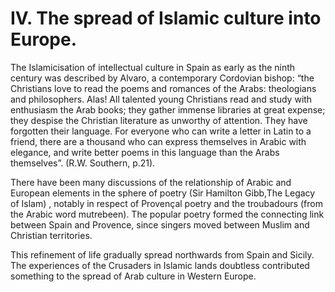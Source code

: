 IV. The spread of Islamic culture into Europe.
==============================================

The Islamicisation of intellectual culture in Spain as early as the
ninth century was described by Alvaro, a contemporary Cordovian bishop:
“the Christians love to read the poems and romances of the Arabs:
theologians and philosophers. Alas! All talented young Christians read
and study with enthusiasm the Arab books; they gather immense libraries
at great expense; they despise the Christian literature as unworthy of
attention. They have forgotten their language. For everyone who can
write a letter in Latin to a friend, there are a thousand who can
express themselves in Arabic with elegance, and write better poems in
this language than the Arabs themselves”. (R.W. Southern, p.21).

There have been many discussions of the relationship of Arabic and
European elements in the sphere of poetry (Sir Hamilton Gibb,The Legacy
of Islam) , notably in respect of Provençal poetry and the troubadours
(from the Arabic word mutrebeen). The popular poetry formed the
connecting link between Spain and Provence, since singers moved between
Muslim and Christian territories.

This refinement of life gradually spread northwards from Spain and
Sicily. The experiences of the Crusaders in Islamic lands doubtless
contributed something to the spread of Arab culture in Western Europe.


